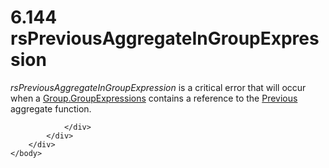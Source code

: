 <html dir="LTR" xmlns:mshelp="http://msdn.microsoft.com/mshelp" xmlns:ddue="http://ddue.schemas.microsoft.com/authoring/2003/5" xmlns:xlink="http://www.w3.org/1999/xlink" xmlns:tool="http://www.microsoft.com/tooltip">
    <head>
        <meta http-equiv="Content-Type" content="text/html; CHARSET=utf-8"></meta>
        <meta name="save" content="history"></meta>
        <title>6.144 rsPreviousAggregateInGroupExpression</title>
        <xml>
            <mshelp:toctitle title="6.144 rsPreviousAggregateInGroupExpression"></mshelp:toctitle>
            <mshelp:rltitle title="[MS-RDL]: rsPreviousAggregateInGroupExpression"></mshelp:rltitle>
            <mshelp:keyword index="A" term="eb280bc7-fb39-4db8-8c6a-a08b11ee9492"></mshelp:keyword>
            <mshelp:attr name="DCSext.ContentType" value="open specification"></mshelp:attr>
            <mshelp:attr name="AssetID" value="eb280bc7-fb39-4db8-8c6a-a08b11ee9492"></mshelp:attr>
            <mshelp:attr name="TopicType" value="kbRef"></mshelp:attr>
            <mshelp:attr name="DCSext.Title" value="[MS-RDL]: rsPreviousAggregateInGroupExpression" />
        </xml>
    </head>
    <body>
        <div id="header">
            <h1 class="heading">6.144 rsPreviousAggregateInGroupExpression</h1>
        </div>
        <div id="mainSection">
            <div id="mainBody">
                <div id="allHistory" class="saveHistory"></div>
                <div id="sectionSection0" class="section" name="collapseableSection">
                    

<p><i>rsPreviousAggregateInGroupExpression</i> is a critical
error that will occur when a <a href="ca135130-df86-43e2-9b59-c78e84e051c2.htm">Group.GroupExpressions</a>
contains a reference to the <a href="3e1da2a1-547f-4b00-b88e-62847bea3419.htm">Previous</a>
aggregate function.</p>


                </div>
            </div>
        </div>
    </body>
</html>